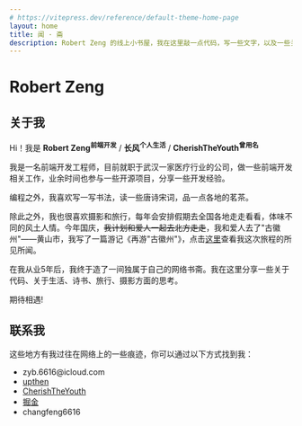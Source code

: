 ```yaml
---
# https://vitepress.dev/reference/default-theme-home-page
layout: home
title: 闻 · 斋
description: Robert Zeng 的线上小书屋，我在这里敲一点代码，写一些文字，以及一些关于诗、书、旅行、摄影之类的点滴
---
```


# Robert Zeng

## 关于我

Hi！我是
<strong class="underline-slide-in cursor-pointer">Robert Zeng<sup cursor-pointer px-1>前端开发</sup></strong> /
<strong class="underline-slide-in cursor-pointer">长风<sup cursor-pointer>个人生活</sup></strong> /
<strong class="underline-slide-in cursor-pointer">CherishTheYouth<sup cursor-pointer>曾用名</sup></strong>

我是一名前端开发工程师，目前就职于武汉一家医疗行业的公司，做一些前端开发相关工作，业余时间也参与一些开源项目，分享一些开发经验。

编程之外，我喜欢写一写书法，读一些唐诗宋词，品一点各地的茗茶。

除此之外，我也很喜欢摄影和旅行，每年会安排假期去全国各地走走看看，体味不同的风土人情。今年国庆，~~我计划和爱人一起去北方走走~~，我和爱人去了"古徽州"——黄山市，我写了一篇游记《再游"古徽州"》，点击<a href="/essay/revisiting_Ancient_Huizhou/" op:60 hover:op90>这里</a>查看我这次旅程的所见所闻。

在我从业5年后，我终于造了一间独属于自己的网络书斋。我在这里分享一些关于代码、关于生活、诗书、旅行、摄影方面的思考。

期待相遇!

## 联系我

这些地方有我过往在网络上的一些痕迹，你可以通过以下方式找到我：

- <div flex items-center gap-x-1><div class="i-ri-mail-add-line inline-block" /> <span  op:60 hover:op90 cursor-pointer class="underline-slide-in">zyb.6616@icloud.com</span></div>
- <div flex items-center gap-x-1><div class="i-uil-github-alt inline-block" /> <a href="https://github.com/upthen" op:60 hover:op90>upthen</a></div>
- <div flex items-center gap-x-1><div class="i-ri-github-fill inline-block" /> <a href="https://github.com/cherishtheyouth" op:60 hover:op90>CherishTheYouth</a></div>
- <div flex items-center gap-x-1><div class="i-ri-article-line inline-block" /> <a href="https://juejin.cn/user/4248168662043367" op:60 hover:op90>掘金</a></div>
- <div flex items-center gap-x-1><div class="i-ri-wechat-2-line inline-block" /> <span  op:60 hover:op90 cursor-pointer class="underline-slide-in">changfeng6616</span></div>
